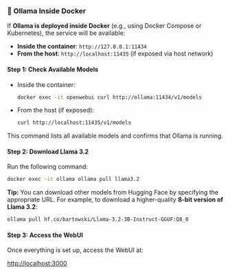 
### 🐳 Ollama Inside Docker

If **Ollama is deployed inside Docker** (e.g., using Docker Compose or Kubernetes), the service will be available:

- **Inside the container**: `http://127.0.0.1:11434`
- **From the host**: `http://localhost:11435` (if exposed via host network)

#### Step 1: Check Available Models

- Inside the container:

  ```bash
  docker exec -it openwebui curl http://ollama:11434/v1/models
  ```

- From the host (if exposed):

  ```bash
  curl http://localhost:11435/v1/models
  ```

This command lists all available models and confirms that Ollama is running.

#### Step 2: Download Llama 3.2

Run the following command:

```bash
docker exec -it ollama ollama pull llama3.2
```

**Tip:** You can download other models from Hugging Face by specifying the appropriate URL. For example, to download a higher-quality **8-bit version of Llama 3.2**:

```bash
ollama pull hf.co/bartowski/Llama-3.2-3B-Instruct-GGUF:Q8_0
```

#### Step 3: Access the WebUI

Once everything is set up, access the WebUI at:

[http://localhost:3000](http://localhost:3000)
